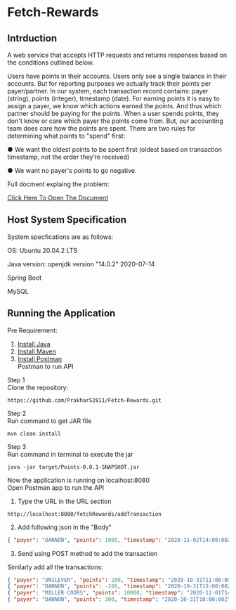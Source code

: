 # Fetch-Rewards
## Intrduction
A web service that accepts HTTP requests and returns responses based on the conditions outlined below.

Users have points in their accounts. Users only see a single balance in their accounts. But for reporting purposes we actually track their
points per payer/partner. In our system, each transaction record contains: payer (string), points (integer), timestamp (date).
For earning points it is easy to assign a payer, we know which actions earned the points. And thus which partner should be paying for the points.
When a user spends points, they don't know or care which payer the points come from. But, our accounting team does care how the points are
spent. There are two rules for determining what points to "spend" first:

● We want the oldest points to be spent first (oldest based on transaction timestamp, not the order they’re received)  

● We want no payer's points to go negative.

Full docment explaing the problem:  

[Click Here To Open The Document](https://fetch-hiring.s3.us-east-1.amazonaws.com/points.pdf)  


## Host System Specification
System specfications are as follows:  

OS: Ubuntu 20.04.2 LTS  

Java version: openjdk version "14.0.2" 2020-07-14  

Spring Boot  

MySQL  


## Running the Application
Pre Requirement:  


1. [Install Java](https://www.java.com/en/download/)    
3. [Install Maven](https://maven.apache.org/download.cgi)      
5. [Install Postman](https://www.postman.com/downloads/)  
    Postman to run API


Step 1  
Clone the repository:  
```
https://github.com/PrakharS2811/Fetch-Rewards.git
```   
Step 2   
Run command to get JAR file
```
mvn clean install
```  
Step 3  
Run command in terminal to execute the jar  
```
java -jar target/Points-0.0.1-SNAPSHOT.jar
```

Now the application is running on localhost:8080  
Open Postman app to run the API  


1. Type the URL in the URL section
```
http://localhost:8080/fetchRewards/addTransaction
```
2. Add following json in the "Body"
```json
{ "payer": "DANNON", "points": 1000, "timestamp": "2020-11-02T14:00:00Z" }
```
3. Send using POST method to add the transaction   

Similarly add all the transactions:
```json
{ "payer": "UNILEVER", "points": 200, "timestamp": "2020-10-31T11:00:00Z" }
{ "payer": "DANNON", "points": -200, "timestamp": "2020-10-31T15:00:00Z" }
{ "payer": "MILLER COORS", "points": 10000, "timestamp": "2020-11-01T14:00:00Z" }
{ "payer": "DANNON", "points": 300, "timestamp": "2020-10-31T10:00:00Z" }
```

